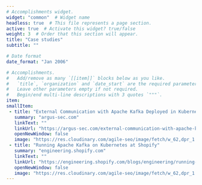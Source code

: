 ```yaml
---
# Accomplishments widget.
widget: "common"  # Widget name
headless: true  # This file represents a page section.
active: true  # Activate this widget? true/false
weight: 3  # Order that this section will appear.
title: "Case studies"
subtitle: ""

# Date format
date_format: "Jan 2006"

# Accomplishments.
#   Add/remove as many `[[item]]` blocks below as you like.
#   `title`, `organization` and `date_start` are the required parameters.
#   Leave other parameters empty if not required.
#   Begin/end multi-line descriptions with 3 quotes `"""`.
item:
smallItem: 
 - title: "External Communication with Apache Kafka Deployed in Kubernetes Cluster"
   summary: "argus-sec.com"
   linkText: ""
   linkUrl: "https://argus-sec.com/external-communication-with-apache-kafka-deployed-in-kubernetes-cluster/"
   openNewWindow: false
   image: "https://res.cloudinary.com/agile-seo/image/fetch/w_62,dpr_1.0,d_blank_am8gzx.png/https%3A%2F%2Flogo.clearbit.com%2Fargus-sec.com%3Fsize%3D250"
 - title: "Running Apache Kafka on Kubernetes at Shopify"
   summary: "engineering.shopify.com"
   linkText: ""
   linkUrl: "https://engineering.shopify.com/blogs/engineering/running-apache-kafka-on-kubernetes-at-shopify"
   openNewWindow: false
   image: "https://res.cloudinary.com/agile-seo/image/fetch/w_62,dpr_1.0,d_blank_am8gzx.png/https%3A%2F%2Flogo.clearbit.com%2Fengineering.shopify.com%3Fsize%3D250"
---
```

